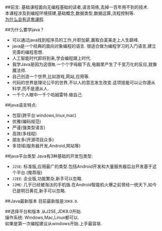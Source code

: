##前言:
基础课程面向无编程基础的读者,语言简练,去掉一百年用不到的技术.  
本课程涉及到编程环境搭建,基础概念,数据类型,数据运算,流程控制等.   
[为什么会有这套课程](http://localhost/about.html).   

##为什么要学java？   
* 可以通过java找到程序员的工作,升职加薪,赢取白富美走上人生巅峰.  
* java是一个经典的面向对象编程的语言. 很适合做为编程学习的入门语言,建立完善的编程思想.   
* 人工智能时代即将到来,学会编程跟上时代.   
* 我学Java是因为这很`酷`.一个个字母敲下去,电脑里产生了千变万化的反应,就像魔法师.  
* 自己创造一个世界,比如游戏,网站,应用等.   
* 代码的世界是理论公平的世界,不以人的意志发生改变.这项技能可以让你遵从科学,而不是遵从人.  
* 一千个人眼中一千个哈姆雷特.做自己.   

##java语言特点:   
* 包容(跨平台:windows,linux,mac)   
* 优雅(编码规范)   
* 严谨(强类型语言)  
* 高效(多线程)   
* 朋友多(开源项目众多)   
* 多领域(服务器开发,Android,网站等)   

##java平台类型
Java有3种基础的开发包类型:   
* `J2SE`: 标准版,应用最广的类型.包括Android开发和大量服务器后台开发基于这个平台.(推荐版)   
* `J2EE`: 企业版,功能繁杂,新手可以忽略.   
* `J2ME`: 几乎已经被淘汰的手机版.在Android智能机火爆之前曾经一统天下,如今已是明日黄花,新手可以忽略.   

##Java最新版本
目前最新版是`JDK8.0`.

##选择平台和版本
从J2SE,JDK8.0开始.   
操作系统: Windows,Mac,Linux都可以.    
如果是第一次编程建议从windows开始.上手最容易.   